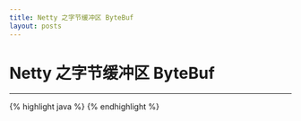 ```yaml
---
title: Netty 之字节缓冲区 ByteBuf
layout: posts
---
```


# Netty 之字节缓冲区 ByteBuf

------



{% highlight java %}
{% endhighlight %}